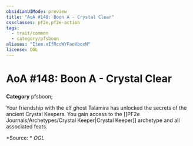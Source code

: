```yaml
---
obsidianUIMode: preview
title: "AoA #148: Boon A - Crystal Clear"
cssclasses: pf2e,pf2e-action
tags:
  - trait/common
  - category/pfsboon
aliases: "Item.xIfRccWYFaoVboxN"
license: OGL
---
```

# AoA #148: Boon A - Crystal Clear

### 

**Category** pfsboon; 




Your friendship with the elf ghost Talamira has unlocked the secrets of the ancient Crystal Keepers. You gain access to the [[PF2e Journals/Archetypes/Crystal Keeper|Crystal Keeper]] archetype and all associated feats.

*Source: *
*OGL*
